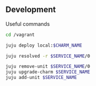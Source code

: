 ## Development

Useful commands

```bash
cd /vagrant

juju deploy local:$CHARM_NAME

juju resolved -r $SERVICE_NAME/0

juju remove-unit $SERVICE_NAME/0
juju upgrade-charm $SERVICE_NAME
juju add-unit $SERVICE_NAME
```
